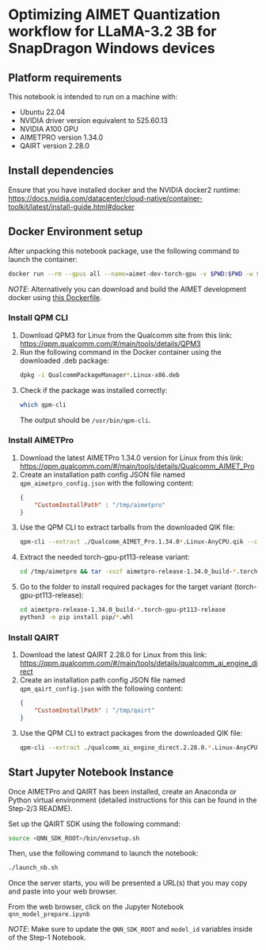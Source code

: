 # Optimizing AIMET Quantization workflow for LLaMA-3.2 3B for SnapDragon Windows devices

## Platform requirements
This notebook is intended to run on a machine with:
  * Ubuntu 22.04
  * NVIDIA driver version equivalent to 525.60.13
  * NVIDIA A100 GPU
  * AIMETPRO version 1.34.0
  * QAIRT version 2.28.0

## Install dependencies
Ensure that you have installed docker and the NVIDIA docker2 runtime: https://docs.nvidia.com/datacenter/cloud-native/container-toolkit/latest/install-guide.html#docker

## Docker Environment setup
After unpacking this notebook package, use the following command to launch the container:
```bash
docker run --rm --gpus all --name=aimet-dev-torch-gpu -v $PWD:$PWD -w $PWD -v /etc/localtime:/etc/localtime:ro -v /etc/timezone:/etc/timezone:ro --network=host --ulimit core=-1 --ipc=host --shm-size=8G --cap-add=SYS_PTRACE --security-opt seccomp=unconfined -it artifacts.codelinaro.org/codelinaro-aimet/aimet-dev:latest.torch-gpu
```

*NOTE*: Alternatively you can download and build the AIMET development docker using [this Dockerfile](https://github.com/quic/aimet/blob/release-aimet-1.34.0/Jenkins/Dockerfile.torch-gpu).


### Install QPM CLI

1. Download QPM3 for Linux from the Qualcomm site from this link: https://qpm.qualcomm.com/#/main/tools/details/QPM3
2. Run the following command in the Docker container using the downloaded .deb package:
    ```bash
    dpkg -i QualcommPackageManager*.Linux-x86.deb
    ```
3. Check if the package was installed correctly:
    ```bash
    which qpm-cli
    ```
   The output should be `/usr/bin/qpm-cli`.

### Install AIMETPro

1. Download the latest AIMETPro 1.34.0 version for Linux from this link: https://qpm.qualcomm.com/#/main/tools/details/Qualcomm_AIMET_Pro
2. Create an installation path config JSON file named `qpm_aimetpro_config.json` with the following content:
    ```json
    {
        "CustomInstallPath" : "/tmp/aimetpro"
    }
    ```
3. Use the QPM CLI to extract tarballs from the downloaded QIK file:
    ```bash
    qpm-cli --extract ./Qualcomm_AIMET_Pro.1.34.0*.Linux-AnyCPU.qik --config qpm_aimetpro_config.json
    ```
4. Extract the needed torch-gpu-pt113-release variant:
    ```bash
    cd /tmp/aimetpro && tar -xvzf aimetpro-release-1.34.0_build-*.torch-gpu-pt113-release.tar.gz
    ```
5. Go to the folder to install required packages for the target variant (torch-gpu-pt113-release):
    ```bash
    cd aimetpro-release-1.34.0_build-*.torch-gpu-pt113-release
    python3 -m pip install pip/*.whl
    ```

### Install QAIRT

1. Download the latest QAIRT 2.28.0 for Linux from this link: https://qpm.qualcomm.com/#/main/tools/details/qualcomm_ai_engine_direct
2. Create an installation path config JSON file named `qpm_qairt_config.json` with the following content:
    ```json
    {
        "CustomInstallPath" : "/tmp/qairt"
    }
    ```
3. Use the QPM CLI to extract packages from the downloaded QIK file:
    ```bash
    qpm-cli --extract ./qualcomm_ai_engine_direct.2.28.0.*.Linux-AnyCPU.qik --config qpm_qairt_config.json
    ```

## Start Jupyter Notebook Instance

Once AIMETPro and QAIRT has been installed, create an Anaconda or Python virtual environment (detailed instructions for this can be found in the Step-2/3 README).

Set up the QAIRT SDK using the following command:
 ```bash
source <QNN_SDK_ROOT>/bin/envsetup.sh
 ```

Then, use the following command to launch the notebook:

```bash
./launch_nb.sh
```

Once the server starts, you will be presented a URL(s) that you may copy and paste into your web browser.

From the web browser, click on the Jupyter Notebook `qnn_model_prepare.ipynb`

*NOTE*: Make sure to update the `QNN_SDK_ROOT` and `model_id` variables inside of the Step-1 Notebook.
